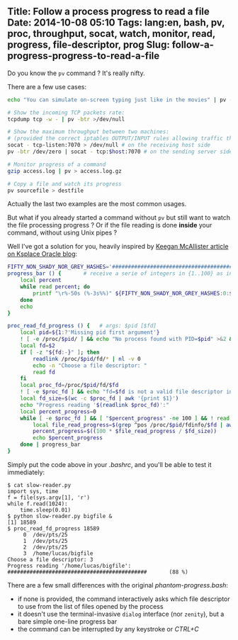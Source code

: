 Title: Follow a process progress to read a file
Date: 2014-10-08 05:10
Tags: lang:en, bash, pv, proc, throughput, socat, watch, monitor, read, progress, file-descriptor, prog
Slug: follow-a-progress-progress-to-read-a-file
---
Do you know the `pv` command ? It's really nifty.

There are a few use cases:

```bash
echo "You can simulate on-screen typing just like in the movies" | pv -qL 10

# Show the incoming TCP packets rate:
tcpdump tcp -w - | pv -btr >/dev/null

# Show the maximum throughput between two machines:
# (provided the correct iptables OUTPUT/INPUT rules allowing traffic through port 7070 are set)
socat - tcp-listen:7070 > /dev/null # on the receiving host side
pv -btr /dev/zero | socat - tcp:$host:7070 # on the sending server side

# Monitor progress of a command
gzip access.log | pv > access.log.gz

# Copy a file and watch its progress
pv sourcefile > destfile
```

Actually the last two examples are the most common usages.

But what if you already started a command without `pv` but still want to watch the file processing progress ? Or if the file reading is done **inside** your command, without using Unix pipes ?

Well I've got a solution for you, heavily inspired by [Keegan McAllister article on Ksplace Oracle blog](//blogs.oracle.com/ksplice/entry/solving_problems_with_proc):

```bash
FIFTY_NON_SHADY_NOR_GREY_HASHES='##################################################'
progress_bar () {       # receive a serie of integers in {1..100} as input and update a unique progress bar line accordingly
    local percent
    while read percent; do
        printf "\r%-50s (%-3s%%)" ${FIFTY_NON_SHADY_NOR_GREY_HASHES:0:$((percent / 2))} $percent
    done
    echo
}

proc_read_fd_progress () {   # args: $pid [$fd]
    local pid=${1:?'Missing pid first argument'}
    ! [ -e /proc/$pid/ ] && echo "No process found with PID=$pid" >&2 && return 1
    local fd=$2
    if [ -z "${fd:-}" ]; then
        readlink /proc/$pid/fd/* | nl -v 0
        echo -n "Choose a file descriptor: "
        read fd
    fi
    local proc_fd=/proc/$pid/fd/$fd
    ! [ -e $proc_fd ] && echo "fd=$fd is not a valid file descriptor in /proc/$pid/fd/" >&2 && return 2
    local fd_size=$(wc -c $proc_fd | awk '{print $1}')
    echo "Progress reading '$(readlink $proc_fd)':"
    local percent_progress=0
    while [ -e $proc_fd ] && [ "$percent_progress" -ne 100 ] && ! read -n 1 -t 1 dummy; do
        local file_read_progress=$(grep ^pos /proc/$pid/fdinfo/$fd | awk '{print $2}')
        percent_progress=$((100 * $file_read_progress / $fd_size))
        echo $percent_progress
    done | progress_bar
}
```

Simply put the code above in your _.bashrc_, and you'll be able to test it immediately:

```
$ cat slow-reader.py
import sys, time
f = file(sys.argv[1], 'r')
while f.read(1024):
    time.sleep(0.01)
$ python slow-reader.py bigfile &
[1] 18589
$ proc_read_fd_progress 18589
     0  /dev/pts/25
     1  /dev/pts/25
     2  /dev/pts/25
     3  /home/lucas/bigfile
Choose a file descriptor: 3
Progress reading '/home/lucas/bigfile':
############################################       (88 %)
```

There are a few small differences with the original _phantom-progress.bash_:

- if none is provided, the command interactively asks which file descriptor to use from the list of files opened by the process
- it doesn't use the terminal-invasive `dialog` interface (nor `zenity`), but a bare simple one-line progress bar
- the command can be interrupted by any keystroke or _CTRL+C_
